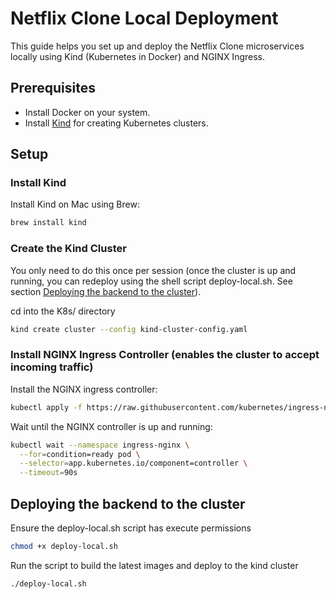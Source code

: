 # Netflix Clone Local Deployment

This guide helps you set up and deploy the Netflix Clone microservices locally using Kind (Kubernetes in Docker) and NGINX Ingress.

## Prerequisites

- Install Docker on your system.
- Install [Kind](https://kind.sigs.k8s.io/docs/user/quick-start/) for creating Kubernetes clusters.

## Setup

### Install Kind

Install Kind on Mac using Brew:

```bash
brew install kind
```

### Create the Kind Cluster
You only need to do this once per session (once the cluster is up and running, you can redeploy using the shell script deploy-local.sh. See section [Deploying the backend to the cluster](#Deploying-the-backend-to-the-cluster)).

cd into the K8s/ directory

```bash
kind create cluster --config kind-cluster-config.yaml
```

### Install NGINX Ingress Controller (enables the cluster to accept incoming traffic)
Install the NGINX ingress controller:

```bash
kubectl apply -f https://raw.githubusercontent.com/kubernetes/ingress-nginx/main/deploy/static/provider/kind/deploy.yaml
```

Wait until the NGINX controller is up and running:

```bash
kubectl wait --namespace ingress-nginx \
  --for=condition=ready pod \
  --selector=app.kubernetes.io/component=controller \
  --timeout=90s
```

## Deploying the backend to the cluster
Ensure the deploy-local.sh script has execute permissions
```bash
chmod +x deploy-local.sh
```
Run the script to build the latest images and deploy to the kind cluster
```bash
./deploy-local.sh
```